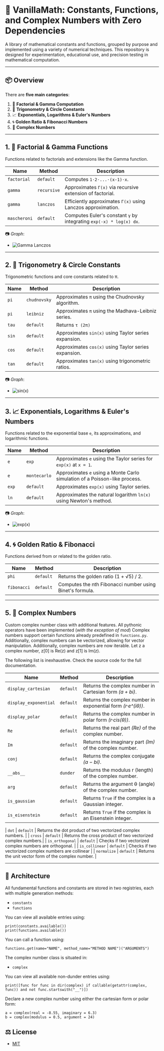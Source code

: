 # 🧮 VanillaMath: Constants, Functions, and Complex Numbers with Zero Dependencies

A library of mathematical constants and functions, grouped by purpose and implemented using a variety of numerical techniques. This repository is designed for experimentation, educational use, and precision testing in mathematical computation.

---

## 📦 Overview

There are **five main categories**:

1. 🔁 **Factorial & Gamma Computation**
2. 🔺 **Trigonometry & Circle Constants**
3. 📈 **Exponentials, Logarithms & Euler's Numbers**
4. 🌀 **Golden Ratio & Fibonacci Numbers**
5. 🧩 **Complex Numbers**

---

## 1. 🔁 Factorial & Gamma Functions

Functions related to factorials and extensions like the Gamma function.

| Name        | Method      | Description                                                          |
|-------------|-------------|----------------------------------------------------------------------|
| `factorial` | `default`   | Computes `1⋅2⋅...⋅(x-1)⋅x`.                                            |
| `gamma`     | `recursive` | Approximates `Γ(x)` via recursive extension of factorial.            |
| `gamma`     | `lanczos`   | Efficiently approximates `Γ(x)` using Lanczos approximation.         |
| `mascheroni`| `default`   | Computes Euler's constant `γ` by integrating `exp(-x) * log(x) dx`.  |


📷 _Graph_:  
- ![Gamma Lanczos](graphs/lanczos_gamma_function.png)

---

## 2. 🔺 Trigonometry & Circle Constants

Trigonometric functions and core constants related to π.

| Name  | Method      | Description                                                                |
|-------|-------------|----------------------------------------------------------------------------|
| `pi`  | `chudnovsky`| Approximates `π` using the Chudnovsky algorithm.                           |
| `pi`  | `leibniz`   | Approximates `π` using the Madhava-Leibniz series.                         |
| `tau` | `default`   | Returns `τ (2π)`                                                           |
| `sin` | `default`   | Approximates `sin(x)` using Taylor series expansion.                       |
| `cos` | `default`   | Approximates `cos(x)` using Taylor series expansion.                       |
| `tan` | `default`   | Approximates `tan(x)` using trigonometric ratios.                          |


📷 _Graph_:  
- ![sin(x)](graphs/sine_function.png)

---

## 3. 📈 Exponentials, Logarithms & Euler's Numbers

Functions related to the exponential base `e`, its approximations, and logarithmic functions.

| Name  | Method      | Description                                                                |
|-------|-------------|----------------------------------------------------------------------------|
| `e`   | `exp`       | Approximates `e` using the Taylor series for `exp(x)` at `x = 1`.          |
| `e`   | `montecarlo`| Approximates `e` using a Monte Carlo simulation of a Poisson-like process. |
| `exp` | `default`   | Approximates `exp(x)` using Taylor series.                                 |  
| `ln`  | `default`   | Approximates the natural logarithm `ln(x)` using Newton's method.          |


📷 _Graph_:  
- ![exp(x)](graphs/exp_function.png)

---

## 4. 🌀 Golden Ratio & Fibonacci

Functions derived from or related to the golden ratio.

| Name       | Method    | Description                                                             |
|------------|-----------|-------------------------------------------------------------------------|
| `phi`      | `default` | Returns the golden ratio (1 + √5) / 2.                                  |
| `fibonacci`| `default` | Computes the nth Fibonacci number using Binet's formula.                |

---

## 5. 🧩 Complex Numbers

Custom complex number class with additional features. All pythonic operators have been implemented (*with the exception of mod*)
Complex numbers support certain functions already predefined in `functions.py`.
Additionally, complex numbers can be vectorized, allowing for vector manipulation.
Additionally, complex numbers are now iterable. Let z a complex number, z[0] is Re(z) and z[1] is Im(z).

The following list is inexhaustive. Check the source code for the full documentation.

| Name                  | Method     | Description                                                 |
|-----------------------|------------|-------------------------------------------------------------|
| `display_cartesian`   | `default`  | Returns the complex number in Cartesian form *(a + bi)*.    |
| `display_exponential` | `default`  | Returns the complex number in exponential form *(r·e^(iθ))*.|
| `display_polar`       | `default`  | Returns the complex number in polar form *(r·cis(θ))*.      |
| `Re`                  | `default`  | Returns the real part *(Re)* of the complex number.         |
| `Im`                  | `default`  | Returns the imaginary part *(Im)* of the complex number.    |
| `conj`                | `default`  | Returns the complex conjugate *(a − bi)*.                   |
| `__abs__`             | `dunder`   | Returns the modulus r (length) of the complex number.       |
| `arg`                 | `default`  | Returns the argument θ (angle) of the complex number.       |
| `is_gaussian`         | `default`  | Returns `True` if the complex is a Gaussian integer.        |
| `is_eisenstein`       | `default`  | Returns `True` if the complex is an Eisenstein integer.     |

| `dot`                 | `default`  | Returns the dot product of two vectorized complex numbers.  |
| `cross`               | `default`  | Returns the cross product of two vectorized complex numbers.|
| `is_orthogonal`       | `default`  | Checks if two vectorized complex numbers are orthogonal.    |
| `is_collinear`        | `default`  | Checks if two vectorized complex numbers are collinear      |
| `normalize`           | `default`  | Returns the unit vector form of the complex number.         |

---

## 🧠 Architecture

All fundamental functions and constants are stored in two registries, each with multiple generation methods:

- `constants`
- `functions`

You can view all available entries using:
```
print(constants.available())
print(functions.available())
```

You can call a function using:
```
functions.get(name="NAME", method_name="METHOD NAME")("ARGUMENTS")
```

The complex number class is situated in:

- `complex`

You can view all available non-dunder entries using:
```
print([func for func in dir(complex) if callable(getattr(complex, func)) and not func.startswith("__")])
```

Declare a new complex number using either the cartesian form or polar form:
```
a = complex(real = -8.55, imaginary = 6.3)
b = complex(modulus = 0.5, argument = 24)
```

## ⚖️ License

- [MIT](license)
